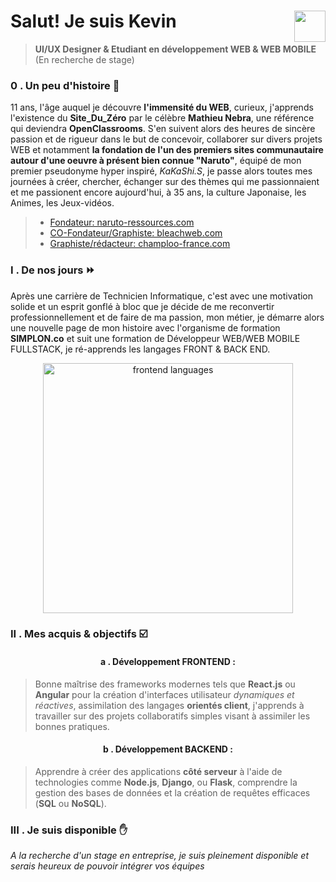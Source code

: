 # Salut! Je suis Kevin <img align="right" src="https://github.com/kferrerux/kferrerux/assets/77007630/01ef4e42-66d8-4a6f-8cbc-4abfa19967e8" style="width:50px">
> **UI/UX Designer & Etudiant en développement WEB & WEB MOBILE** (En recherche de stage)

### 0 . Un peu d'histoire 💬

11 ans, l'âge auquel je découvre **l'immensité du WEB**, curieux, j'apprends l'existence du **Site_Du_Zéro** par le célèbre **Mathieu Nebra**, une référence qui deviendra **OpenClassrooms**. S'en suivent alors des heures de sincère passion et de rigueur dans le but de concevoir, collaborer sur divers projets WEB et notamment **la fondation de l'un des premiers sites communautaire autour d'une oeuvre à présent bien connue "Naruto"**, équipé de mon premier pseudonyme hyper inspiré, _KaKaShi.S_, je passe alors toutes mes journées à créer, chercher, échanger sur des thèmes qui me passionnaient et me passionent encore aujourd'hui, à 35 ans, la culture Japonaise, les Animes, les Jeux-vidéos.

  > - [Fondateur: naruto-ressources.com](https://web.archive.org/web/20050306015820/http://azdine.mansour.free.fr/naruto_ressources/staff.php)
  > - [CO-Fondateur/Graphiste: bleachweb.com](https://web.archive.org/web/20060223163404/http://www.bleachweb.com/?page=historique)
  > - [Graphiste/rédacteur: champloo-france.com](https://web.archive.org/web/20060618194331/http://www.champloo-france.com/index.php?champloo=presentation)

### I . De nos jours ⏩

Après une carrière de Technicien Informatique, c'est avec une motivation solide et un esprit gonflé à bloc que je décide de me reconvertir professionnellement et de faire de ma passion, mon métier, je démarre alors une nouvelle page de mon histoire avec l'organisme de formation **SIMPLON.co** et suit une formation de Développeur WEB/WEB MOBILE FULLSTACK, je ré-apprends les langages FRONT & BACK END.

<p align="center">
<img src="https://github.com/kferrerux/kferrerux/assets/77007630/872b4849-dde4-439b-b24a-90b5da99bf99" alt="frontend languages" style="width:400px"/>
</p>

### II . Mes acquis & objectifs ☑️
  <h4 align=center>a . Développement FRONTEND :</h4>

  > Bonne maîtrise des frameworks modernes tels que **React.js** ou **Angular** pour la création d'interfaces utilisateur *dynamiques et réactives*, 
  > assimilation des langages **orientés client**, j'apprends à travailler sur des projets collaboratifs simples visant à assimiler les bonnes pratiques.

  <h4 align=center>b . Développement BACKEND :</h4>

  > Apprendre à créer des applications **côté serveur** à l'aide de technologies comme **Node.js**, **Django**, ou **Flask**, comprendre la gestion des bases 
  > de données et la création de requêtes efficaces (**SQL** ou **NoSQL**).

### III . Je suis disponible ✋

*A la recherche d'un stage en entreprise, je suis pleinement disponible et serais heureux de pouvoir intégrer vos équipes*
